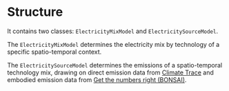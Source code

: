 
# Structure

It contains two classes: `ElectricityMixModel` and `ElectricitySourceModel`.

The `ElectricityMixModel` determines the electricity mix by technology of a specific spatio-temporal context.

The `ElectricitySourceModel` determines the emissions of a spatio-temporal technology mix, drawing on direct emission data from [Climate Trace](https://climatetrace.org/) and embodied emission data from [Get the numbers right (BONSAI)](https://lca.aau.dk/FootprintAnalyser).
